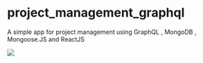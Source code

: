 # project_management_graphql
A simple app for project management using GraphQL , MongoDB , Mongoose.JS and ReactJS 

![](ezgif.com-gif-maker.gif)
